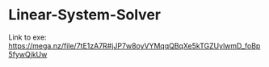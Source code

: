 # Linear-System-Solver
Link to exe: https://mega.nz/file/7tE1zA7R#jJP7w8oyVYMqqQBqXe5kTGZUylwmD_foBp5fywQjkUw
